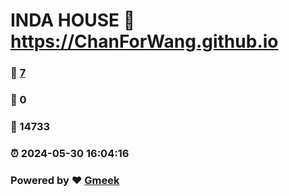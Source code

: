 # INDA HOUSE :link: https://ChanForWang.github.io 
### :page_facing_up: [7](https://ChanForWang.github.io/tag.html) 
### :speech_balloon: 0 
### :hibiscus: 14733 
### :alarm_clock: 2024-05-30 16:04:16 
### Powered by :heart: [Gmeek](https://github.com/Meekdai/Gmeek)
